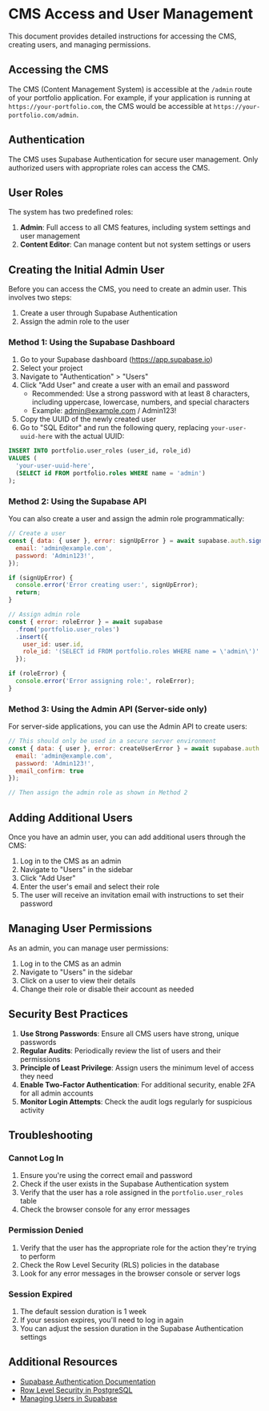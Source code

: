 # CMS Access and User Management

This document provides detailed instructions for accessing the CMS, creating users, and managing permissions.

## Accessing the CMS

The CMS (Content Management System) is accessible at the `/admin` route of your portfolio application. For example, if your application is running at `https://your-portfolio.com`, the CMS would be accessible at `https://your-portfolio.com/admin`.

## Authentication

The CMS uses Supabase Authentication for secure user management. Only authorized users with appropriate roles can access the CMS.

## User Roles

The system has two predefined roles:

1. **Admin**: Full access to all CMS features, including system settings and user management
2. **Content Editor**: Can manage content but not system settings or users

## Creating the Initial Admin User

Before you can access the CMS, you need to create an admin user. This involves two steps:

1. Create a user through Supabase Authentication
2. Assign the admin role to the user

### Method 1: Using the Supabase Dashboard

1. Go to your Supabase dashboard (https://app.supabase.io)
2. Select your project
3. Navigate to "Authentication" > "Users"
4. Click "Add User" and create a user with an email and password
   - Recommended: Use a strong password with at least 8 characters, including uppercase, lowercase, numbers, and special characters
   - Example: admin@example.com / Admin123!
5. Copy the UUID of the newly created user
6. Go to "SQL Editor" and run the following query, replacing `your-user-uuid-here` with the actual UUID:

```sql
INSERT INTO portfolio.user_roles (user_id, role_id)
VALUES (
  'your-user-uuid-here',
  (SELECT id FROM portfolio.roles WHERE name = 'admin')
);
```

### Method 2: Using the Supabase API

You can also create a user and assign the admin role programmatically:

```javascript
// Create a user
const { data: { user }, error: signUpError } = await supabase.auth.signUp({
  email: 'admin@example.com',
  password: 'Admin123!',
});

if (signUpError) {
  console.error('Error creating user:', signUpError);
  return;
}

// Assign admin role
const { error: roleError } = await supabase
  .from('portfolio.user_roles')
  .insert({
    user_id: user.id,
    role_id: '(SELECT id FROM portfolio.roles WHERE name = \'admin\')'
  });

if (roleError) {
  console.error('Error assigning role:', roleError);
}
```

### Method 3: Using the Admin API (Server-side only)

For server-side applications, you can use the Admin API to create users:

```javascript
// This should only be used in a secure server environment
const { data: { user }, error: createUserError } = await supabase.auth.admin.createUser({
  email: 'admin@example.com',
  password: 'Admin123!',
  email_confirm: true
});

// Then assign the admin role as shown in Method 2
```

## Adding Additional Users

Once you have an admin user, you can add additional users through the CMS:

1. Log in to the CMS as an admin
2. Navigate to "Users" in the sidebar
3. Click "Add User"
4. Enter the user's email and select their role
5. The user will receive an invitation email with instructions to set their password

## Managing User Permissions

As an admin, you can manage user permissions:

1. Log in to the CMS as an admin
2. Navigate to "Users" in the sidebar
3. Click on a user to view their details
4. Change their role or disable their account as needed

## Security Best Practices

1. **Use Strong Passwords**: Ensure all CMS users have strong, unique passwords
2. **Regular Audits**: Periodically review the list of users and their permissions
3. **Principle of Least Privilege**: Assign users the minimum level of access they need
4. **Enable Two-Factor Authentication**: For additional security, enable 2FA for all admin accounts
5. **Monitor Login Attempts**: Check the audit logs regularly for suspicious activity

## Troubleshooting

### Cannot Log In

1. Ensure you're using the correct email and password
2. Check if the user exists in the Supabase Authentication system
3. Verify that the user has a role assigned in the `portfolio.user_roles` table
4. Check the browser console for any error messages

### Permission Denied

1. Verify that the user has the appropriate role for the action they're trying to perform
2. Check the Row Level Security (RLS) policies in the database
3. Look for any error messages in the browser console or server logs

### Session Expired

1. The default session duration is 1 week
2. If your session expires, you'll need to log in again
3. You can adjust the session duration in the Supabase Authentication settings

## Additional Resources

- [Supabase Authentication Documentation](https://supabase.io/docs/guides/auth)
- [Row Level Security in PostgreSQL](https://supabase.io/docs/guides/auth/row-level-security)
- [Managing Users in Supabase](https://supabase.io/docs/reference/javascript/auth-api)
